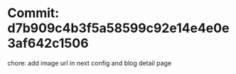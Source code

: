 # Commit: d7b909c4b3f5a58599c92e14e4e0e3af642c1506

chore: add image url in next config and blog detail page
